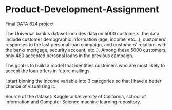# Product-Development-Assignment
Final DATA 824 project


The Universal bank's dataset includes data on 5000 customers. the data include customer demographic information (age, income, etc...), customers' responses to the last personal loan campaign, and customers' relations with the bank( mortgage, security account, etc..). Among these 5000 customers, only 480 accepted personal loans in the previous campaign.  

The goal is to build a model that identifies customers who are most likely to accept the loan offers in future mailings.

I start binning the income variable into 3 categories so that I have a better chance of visualizing it.

Source of the dataset: Kaggle or University of California, school of information and Computer Science machine learning repository.
